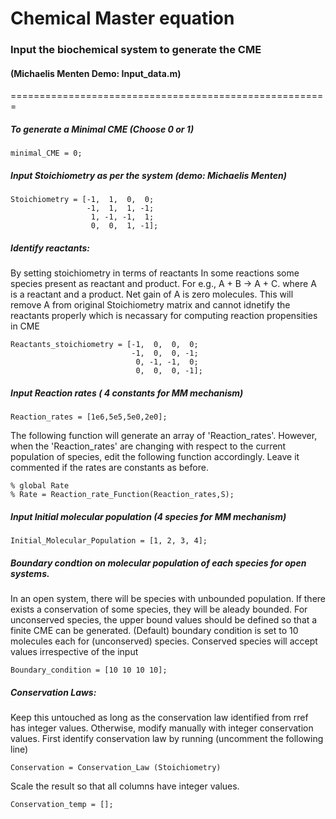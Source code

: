 # Chemical Master equation


### Input the biochemical system to generate the CME
#### (Michaelis Menten Demo: Input_data.m)
=======================================================

##### To generate a Minimal CME (Choose 0 or 1)
	minimal_CME = 0;
    
##### Input Stoichiometry as per the system (demo: Michaelis Menten)

	Stoichiometry = [-1,  1,  0,  0;
                     -1,  1,  1, -1; 
                      1, -1, -1,  1;
                      0,  0,  1, -1];

##### Identify reactants: 
By setting stoichiometry in terms of reactants In some reactions some species present as reactant and product. For e.g., A + B -> A + C. where A is a reactant and a product. Net gain of A is zero molecules. This will remove A from original Stoichiometry matrix and cannot idnetify the reactants properly which is necassary for computing reaction propensities in CME

  	Reactants_stoichiometry = [-1,  0,  0,  0;
                               -1,  0,  0, -1;
                                0, -1, -1,  0;
                                0,  0,  0, -1];
                      
##### Input Reaction rates ( 4 constants for MM mechanism)
	Reaction_rates = [1e6,5e5,5e0,2e0];

The following function will generate an array of 'Reaction_rates'. However, when the 'Reaction_rates' are changing with respect to the current population of species, edit the following function accordingly. Leave it commented if the rates are constants as before.

	% global Rate
	% Rate = Reaction_rate_Function(Reaction_rates,S);
  	

##### Input Initial molecular population (4 species for MM mechanism)
  	Initial_Molecular_Population = [1, 2, 3, 4];

##### Boundary condtion on molecular population of each species for open systems.
In an open system, there will be species with unbounded population. If there exists a conservation of some species, they will be aleady bounded. For unconserved species, the upper bound values should be defined so that a finite CME can be generated. (Default) boundary condition is set to 10 molecules each for (unconserved) species. Conserved species will accept values irrespective of the input

  	Boundary_condition = [10 10 10 10];

##### Conservation Laws: 
Keep this untouched as long as the conservation law identified from rref has integer values. Otherwise, modify manually with integer conservation values. First identify conservation law by running (uncomment the following line)

  	Conservation = Conservation_Law (Stoichiometry)

Scale the result so that all columns have integer values.

  	Conservation_temp = [];
